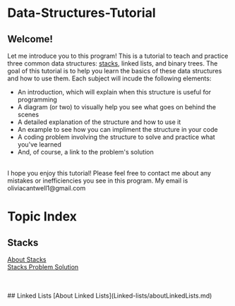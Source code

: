 # Data-Structures-Tutorial
## Welcome!
Let me introduce you to this program! This is a tutorial to teach and practice three common data structures: [stacks](Stacks/aboutStacks.md), linked lists, and binary trees. The goal of this tutorial is to help you learn the basics of these data structures and how to use them. Each subject will incude the following elements:
* An introduction, which will explain when this structure is useful for programming
* A diagram (or two) to visually help you see what goes on behind the scenes
* A detailed explanation of the structure and how to use it
* An example to see how you can impliment the structure in your code
* A coding problem involving the structure to solve and practice what you've learned
* And, of course, a link to the problem's solution

<br>
I hope you enjoy this tutorial! Please feel free to contact me about any mistakes or inefficiencies you see in this program. My email is oliviacantwell1@gmail.com

<br>

# Topic Index
## Stacks
[About Stacks](Stacks/aboutStacks.md)
<br>
[Stacks Problem Solution](Stacks/stacksSolution.py)

<br>
<br>
## Linked Lists
[About Linked Lists](Linked-lists/aboutLinkedLists.md)
